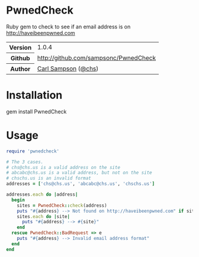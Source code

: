 # PwnedCheck

Ruby gem to check to see if an email address is on http://haveibeenpwned.com

<table>
    <tr>
        <th>Version</th>
        <td>1.0.4</td>
    </tr>
    <tr>
        <th>Github</th>
        <td><a href="http://github.com/sampsonc/PwnedCheck">http://github.com/sampsonc/PwnedCheck</a></td>
    </tr>
    <tr>
       <th>Author</th>
       <td><a href="http://www.chs.us">Carl Sampson</a> (<a href="http://twitter.com/chs">@chs</a>)</td>
    </tr>
</table>

# Installation
gem install PwnedCheck

# Usage

`````ruby
require 'pwnedcheck'

# The 3 cases.
# chs@chs.us is a valid address on the site
# abcabc@chs.us is a valid address, but not on the site
# chschs.us is an invalid format
addresses = ['chs@chs.us', 'abcabc@chs.us', 'chschs.us']

addresses.each do |address|
  begin
    sites = PwnedCheck::check(address)
    puts "#{address} --> Not found on http://haveibeenpwned.com" if sites.length == 0
    sites.each do |site|
      puts "#{address} --> #{site}"
    end
  rescue PwnedCheck::BadRequest => e
    puts "#{address} --> Invalid email address format"
  end
end
`````
